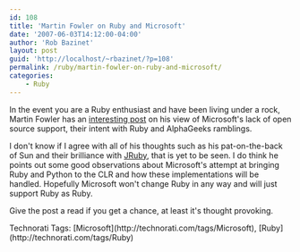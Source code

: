 ```yaml
---
id: 108
title: 'Martin Fowler on Ruby and Microsoft'
date: '2007-06-03T14:12:00-04:00'
author: 'Rob Bazinet'
layout: post
guid: 'http://localhost/~rbazinet/?p=108'
permalink: /ruby/martin-fowler-on-ruby-and-microsoft/
categories:
    - Ruby
---
```


In the event you are a Ruby enthusiast and have been living under a rock, Martin Fowler has an [interesting post](http://martinfowler.com/bliki/RubyMicrosoft.html) on his view of Microsoft's lack of open source support, their intent with Ruby and AlphaGeeks ramblings.

I don't know if I agree with all of his thoughts such as his pat-on-the-back of Sun and their brilliance with [JRuby](http://jruby.codehaus.org/), that is yet to be seen. I do think he points out some good observations about Microsoft's attempt at bringing Ruby and Python to the CLR and how these implementations will be handled. Hopefully Microsoft won't change Ruby in any way and will just support Ruby as Ruby.

Give the post a read if you get a chance, at least it's thought provoking.

<div class="wlWriterSmartContent" style="display:inline;margin:0;padding:0;">Technorati Tags: [Microsoft](http://technorati.com/tags/Microsoft), [Ruby](http://technorati.com/tags/Ruby)</div>